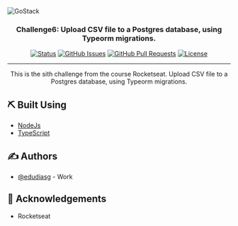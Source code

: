 <img alt="GoStack" src="https://storage.googleapis.com/golden-wind/bootcamp-gostack/header-desafios-new.png" />

<h3 align="center">Challenge6: Upload CSV file to a Postgres database, using Typeorm migrations.</h3>

<div align="center">

[![Status](https://img.shields.io/badge/status-active-success.svg)]()
[![GitHub Issues](https://img.shields.io/github/issues/edudiasg/challenge6-typeorm-upload.svg)](https://github.com/edudiasg/challenge6-typeorm-upload/issues)
[![GitHub Pull Requests](https://img.shields.io/github/issues-pr/edudiasg/challenge6-typeorm-upload.svg)](https://github.com/edudiasg/challenge6-typeorm-upload/pulls)
[![License](https://img.shields.io/badge/license-MIT-blue.svg)](/LICENSE)

</div>

---

<p align="center"> This is the sith challenge from the course Rocketseat. Upload CSV file to a Postgres database, using Typeorm migrations.
    <br>
</p>

## ⛏️ Built Using <a name = "built_using"></a>

- [NodeJs](https://nodejs.org/en/)
- [TypeScript](https://www.typescriptlang.org/)

## ✍️ Authors <a name = "authors"></a>

- [@edudiasg](https://github.com/edudiasg) - Work

## 🎉 Acknowledgements <a name = "acknowledgement"></a>

- Rocketseat
